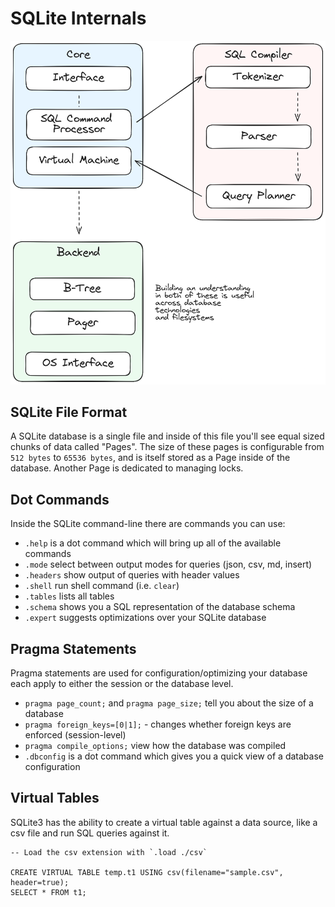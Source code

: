 # SQLite Internals

![internals diagram](../docs/assets/sqlite-internals-diagram.png)

## SQLite File Format

A SQLite database is a single file and inside of this file you'll see equal sized
chunks of data called "Pages". The size of these pages is configurable from `512 bytes`
to `65536 bytes`, and is itself stored as a Page inside of the database. Another Page is
dedicated to managing locks.

## Dot Commands

Inside the SQLite command-line there are commands you can use:

- `.help` is a dot command which will bring up all of the available commands
- `.mode` select between output modes for queries (json, csv, md, insert)
- `.headers` show output of queries with header values
- `.shell` run shell command (i.e. `clear`)
- `.tables` lists all tables
- `.schema` shows you a SQL representation of the database schema
- `.expert` suggests optimizations over your SQLite database

## Pragma Statements

Pragma statements are used for configuration/optimizing your database
each apply to either the session or the database level.

- `pragma page_count;` and `pragma page_size;` tell you about the size of a database
- `pragma foreign_keys=[0|1];` - changes whether foreign keys are enforced (session-level)
- `pragma compile_options;` view how the database was compiled
- `.dbconfig` is a dot command which gives you a quick view of a database configuration

## Virtual Tables

SQLite3 has the ability to create a virtual table against a data source, like a csv file
and run SQL queries against it.

```sqlite
-- Load the csv extension with `.load ./csv`

CREATE VIRTUAL TABLE temp.t1 USING csv(filename="sample.csv", header=true);
SELECT * FROM t1;
```
